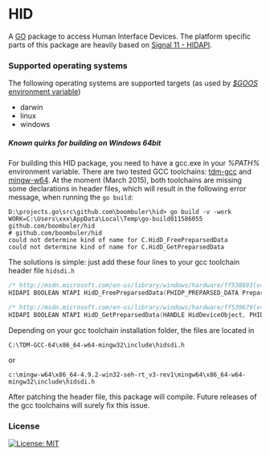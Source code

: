 # HID

A [GO](http://golang.org) package to access Human Interface Devices.
The platform specific parts of this package are heavily based on
[Signal 11 - HIDAPI](https://github.com/signal11/hidapi).

### Supported operating systems

The following operating systems are supported targets 
(as used by [*$GOOS* environment variable](https://golang.org/doc/install/source#environment))

* darwin
* linux
* windows

##### Known quirks for building on Windows 64bit

For building this HID package, you need to have a gcc.exe in your *%PATH%* environment variable.
There are two tested GCC toolchains: [tdm-gcc](http://tdm-gcc.tdragon.net/)
and [mingw-w64](http://mingw-w64.yaxm.org/). At the moment (March 2015), both toolchains
are missing some declarations in header files, which will result in the following error message,
when running the ```go build```:

```
D:\projects.go\src\github.com\boombuler\hid> go build -v -work
WORK=C:\Users\xxx\AppData\Local\Temp\go-build011586055
github.com/boombuler/hid
# github.com/boombuler/hid
could not determine kind of name for C.HidD_FreePreparsedData
could not determine kind of name for C.HidD_GetPreparsedData
```

The solutions is simple: just add these four lines to your gcc toolchain header file ```hidsdi.h```
````C
/* http://msdn.microsoft.com/en-us/library/windows/hardware/ff538893(v=vs.85).aspx */
HIDAPI BOOLEAN NTAPI HidD_FreePreparsedData(PHIDP_PREPARSED_DATA PreparsedData);

/* http://msdn.microsoft.com/en-us/library/windows/hardware/ff539679(v=vs.85).aspx */
HIDAPI BOOLEAN NTAPI HidD_GetPreparsedData(HANDLE HidDeviceObject, PHIDP_PREPARSED_DATA *PreparsedData);
````
Depending on your gcc toolchain installation folder, the files are located in

``` C:\TDM-GCC-64\x86_64-w64-mingw32\include\hidsdi.h ```

or

``` c:\mingw-w64\x86_64-4.9.2-win32-seh-rt_v3-rev1\mingw64\x86_64-w64-mingw32\include\hidsdi.h ```

After patching the header file, this package will compile.
Future releases of the gcc toolchains will surely fix this issue.

### License

[![License: MIT](https://img.shields.io/:license-MIT-blue.svg)](http://opensource.org/licenses/MIT)
